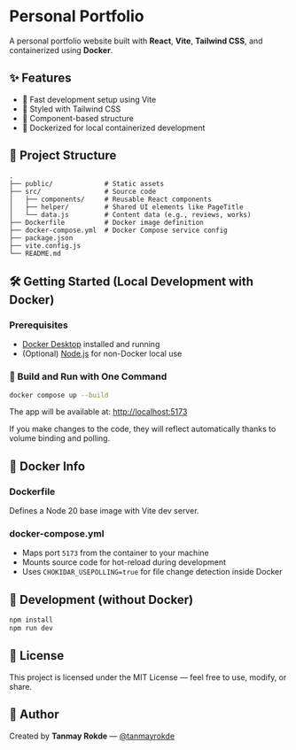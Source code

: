 # Personal Portfolio

A personal portfolio website built with **React**, **Vite**, **Tailwind CSS**, and containerized using **Docker**.

## ✨ Features

- 🚀 Fast development setup using Vite
- 💅 Styled with Tailwind CSS
- 🧩 Component-based structure
- 🐳 Dockerized for local containerized development

## 🧱 Project Structure

```
.
├── public/             # Static assets
├── src/                # Source code
│   ├── components/     # Reusable React components
│   ├── helper/         # Shared UI elements like PageTitle
│   └── data.js         # Content data (e.g., reviews, works)
├── Dockerfile          # Docker image definition
├── docker-compose.yml  # Docker Compose service config
├── package.json
├── vite.config.js
└── README.md
```

## 🛠️ Getting Started (Local Development with Docker)

### Prerequisites

- [Docker Desktop](https://www.docker.com/products/docker-desktop) installed and running
- (Optional) [Node.js](https://nodejs.org/) for non-Docker local use

### 🔧 Build and Run with One Command

```bash
docker compose up --build
```

The app will be available at: [http://localhost:5173](http://localhost:5173)

If you make changes to the code, they will reflect automatically thanks to volume binding and polling.

## 🐳 Docker Info

### Dockerfile

Defines a Node 20 base image with Vite dev server.

### docker-compose.yml

- Maps port `5173` from the container to your machine
- Mounts source code for hot-reload during development
- Uses `CHOKIDAR_USEPOLLING=true` for file change detection inside Docker

## 🧪 Development (without Docker)

```bash
npm install
npm run dev
```

## 📝 License

This project is licensed under the MIT License — feel free to use, modify, or share.

## 🙌 Author

Created by **Tanmay Rokde** — [@tanmayrokde](https://github.com/tanmayrokde)
